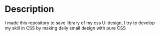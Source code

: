 # Description 

I made this repository to save library of my css Ui design, I try to develop my skill in CSS by making daily small design with pure CSS 
